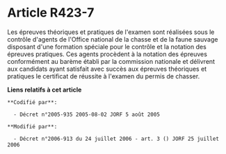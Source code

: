 # Article R423-7

Les épreuves théoriques et pratiques de l'examen sont réalisées sous le contrôle d'agents de l'Office national de la chasse
et de la faune sauvage disposant d'une formation spéciale pour le contrôle et la notation des épreuves pratiques. Ces agents
procèdent à la notation des épreuves conformément au barème établi par la commission nationale et délivrent aux candidats
ayant satisfait avec succès aux épreuves théoriques et pratiques le certificat de réussite à l'examen du permis de chasser.

**Liens relatifs à cet article**

	**Codifié par**:

	  - Décret n°2005-935 2005-08-02 JORF 5 août 2005

	**Modifié par**:

	  - Décret n°2006-913 du 24 juillet 2006 - art. 3 () JORF 25 juillet 2006
